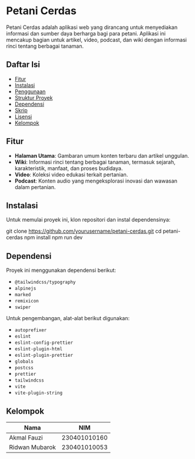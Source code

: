 # Petani Cerdas

Petani Cerdas adalah aplikasi web yang dirancang untuk menyediakan informasi dan sumber daya berharga bagi para petani. Aplikasi ini mencakup bagian untuk artikel, video, podcast, dan wiki dengan informasi rinci tentang berbagai tanaman.

## Daftar Isi

- [Fitur](#fitur)
- [Instalasi](#instalasi)
- [Penggunaan](#penggunaan)
- [Struktur Proyek](#struktur-proyek)
- [Dependensi](#dependensi)
- [Skrip](#skrip)
- [Lisensi](#lisensi)
- [Kelompok](#kelompok)

## Fitur

- **Halaman Utama**: Gambaran umum konten terbaru dan artikel unggulan.
- **Wiki**: Informasi rinci tentang berbagai tanaman, termasuk sejarah, karakteristik, manfaat, dan proses budidaya.
- **Video**: Koleksi video edukasi terkait pertanian.
- **Podcast**: Konten audio yang mengeksplorasi inovasi dan wawasan dalam pertanian.

## Instalasi

Untuk memulai proyek ini, klon repositori dan instal dependensinya:

git clone https://github.com/yourusername/petani-cerdas.git
cd petani-cerdas
npm install
npm run dev

## Dependensi

Proyek ini menggunakan dependensi berikut:

- `@tailwindcss/typography`
- `alpinejs`
- `marked`
- `remixicon`
- `swiper`

Untuk pengembangan, alat-alat berikut digunakan:

- `autoprefixer`
- `eslint`
- `eslint-config-prettier`
- `eslint-plugin-html`
- `eslint-plugin-prettier`
- `globals`
- `postcss`
- `prettier`
- `tailwindcss`
- `vite`
- `vite-plugin-string`

## Kelompok

| Nama           | NIM          |
| -------------- | ------------ |
| Akmal Fauzi    | 230401010160 |
| Ridwan Mubarok | 230401010053 |
